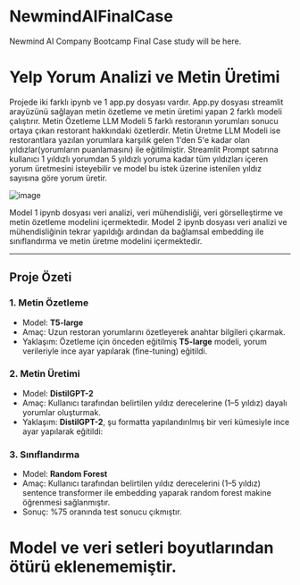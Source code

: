 # NewmindAIFinalCase
Newmind AI Company Bootcamp Final Case study will be here.

# Yelp Yorum Analizi ve Metin Üretimi

Projede iki farklı ipynb ve 1 app.py dosyası vardır. App.py dosyası streamlit arayüzünü sağlayan metin özetleme ve metin üretimi yapan 2 farklı modeli çalıştırır. Metin Özetleme LLM Modeli 5 farklı restoranın yorumları sonucu ortaya çıkan restorant hakkındaki özetlerdir. Metin Üretme LLM Modeli ise restorantlara yazılan yorumlara karşılık gelen 1'den 5'e kadar olan yıldızlar(yorumların puanlamasını) ile eğitilmiştir. Streamlit Prompt satırına kullanıcı 1 yıldızlı yorumdan 5 yıldızlı yoruma kadar tüm yıldızları içeren yorum üretmesini isteyebilir ve model bu istek üzerine istenilen yıldız sayısına göre yorum üretir.

![image](https://github.com/user-attachments/assets/1195edfa-ae22-43aa-9863-a0444c86092b)

Model 1 ipynb dosyası veri analizi, veri mühendisliği, veri görselleştirme ve metin özetleme modelini içermektedir.
Model 2 ipynb dosyası veri analizi ve mühendisliğinin tekrar yapıldığı ardından da bağlamsal embedding ile sınıflandırma ve metin üretme modelini içermektedir.

---

## **Proje Özeti**
### 1. **Metin Özetleme**
- Model: **T5-large**
- Amaç: Uzun restoran yorumlarını özetleyerek anahtar bilgileri çıkarmak.
- Yaklaşım: Özetleme için önceden eğitilmiş **T5-large** modeli, yorum verileriyle ince ayar yapılarak (fine-tuning) eğitildi.

### 2. **Metin Üretimi**
- Model: **DistilGPT-2**
- Amaç: Kullanıcı tarafından belirtilen yıldız derecelerine (1–5 yıldız) dayalı yorumlar oluşturmak.
- Yaklaşım: **DistilGPT-2**, şu formatta yapılandırılmış bir veri kümesiyle ince ayar yapılarak eğitildi:

### 3. **Sınıflandırma**
- Model: **Random Forest**
- Amaç: Kullanıcı tarafından belirtilen yıldız derecelerini (1–5 yıldız) sentence transformer ile embedding yaparak random forest makine öğrenmesi sağlanmıştır.
- Sonuç: %75 oranında test sonucu çıkmıştır.

  
# Model ve veri setleri boyutlarından ötürü eklenememiştir.
